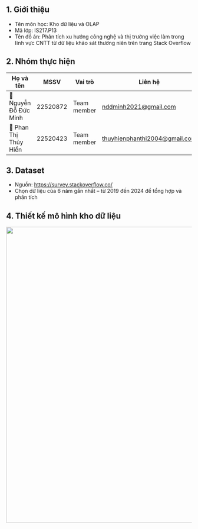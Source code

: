 ## 1. Giới thiệu 
- Tên môn học: Kho dữ liệu và OLAP 
- Mã lớp: IS217.P13
- Tên đồ án: Phân tích xu hướng công nghệ và thị trường việc làm trong lĩnh vực CNTT từ dữ liệu khảo sát thường niên trên trang Stack Overflow

## 2. Nhóm thực hiện
| Họ và tên          | MSSV     | Vai trò     | Liên hệ                     |
|--------------------|----------|-------------|-----------------------------|
|🌱  Nguyễn Đỗ Đức Minh | 22520872 | Team member   | nddminh2021@gmail.com          |
|🌱  Phan Thị Thủy Hiền | 22520423 | Team member | thuyhienphanthi2004@gmail.com |

## 3. Dataset
- Nguồn: https://survey.stackoverflow.co/
- Chọn dữ liệu của 6 năm gần nhất – từ 2019 đến 2024 để tổng hợp và phân tích

## 4. Thiết kế mô hình kho dữ liệu 
<img src="https://github.com/user-attachments/assets/ef802d83-4459-4af3-8dcc-fa0bedf694f0" width="800">
